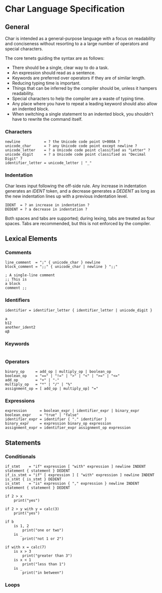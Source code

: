 # Char Language Specification
## General
Char is intended as a general-purpose language with a focus on readability and conciseness without resorting to a a large number of operators and special characters.

The core tenets guiding the syntax are as follows:
* There should be a single, clear way to do a task.
* An expression should read as a sentence.
* Keywords are preferred over operators if they are of similar length.
* Reducing typing time is important.
* Things that can be inferred by the compiler should be, unless it hampers readability.
* Special characters to help the compiler are a waste of typing time.
* Any place where you have to repeat a leading keyword should also allow an indented block.
* When switching a single statement to an indented block, you shouldn't have to rewrite the command itself.

### Characters
```
newline           = ? the Unicode code point U+000A ?
unicode_char      = ? any Unicode code point except newline ?
unicode_letter    = ? a Unicode code point classified as "Letter" ?
unicode_digit     = ? a Unicode code point classified as "Decimal Digit" ?
identifier_letter = unicode_letter | "_"
```
### Indentation
Char lexes input following the off-side rule. Any increase in indentation generates an *IDENT* token, and a decrease generates a *DEDENT* as long as the new indentation lines up with a previous indentation level.
```
IDENT  = ? an increase in indentation ?
DEDENT = ? a decrease in indentation ?
```
Both spaces and tabs are supported; during lexing, tabs are treated as four spaces. Tabs are recommended, but this is not enforced by the compiler.
## Lexical Elements
### Comments
```
line_comment  = ";" { unicode_char } newline
block_comment = ";;" { unicode_char | newline } ";;"
```
```
; A single-line comment
;; This is
a block
comment ;;
```
### Identifiers
```
identifier = identifier_letter { identifier_letter | unicode_digit }
```
```
a
b12
another_ident2
αβ
```
### Keywords
```
```
### Operators
```
binary_op     = add_op | multiply_op | boolean_op
boolean_op    = "==" | "!=" | ">" | "<" | ">=" | "<="
add_op        = "+" | "-"
multiply_op   = "*" | "/" | "%"
assignment_op = [ add_op | multiply_op] "="
```
### Expressions
```
expression      = boolean_expr | identifier_expr | binary_expr
boolean_expr    = "true" | "false"
identifier_expr = identifier { "." identifier }
binary_expr     = expression binary_op expression
assignment_expr = identifier_expr assignment_op expression
```
## Statements
### Conditionals
```
if_stmt    = "if" expression [ "with" expression ] newline INDENT statement { statement } DEDENT
if_is_stmt = "if" [ expression ] [ "with" expression ] newline INDENT is_stmt { is_stmt } DEDENT
is_stmt    = "is" expression { "," expression } newline INDENT statement { statement } DEDENT
```
```
if 2 > x
    print("yes")

if 2 > y with y = calc(3)
    print("yes")

if b
    is 1, 2
        print("one or two")
    is _
        print("not 1 or 2")

if with x = calc(7)
    is x > 3
        print("greater than 3")
    is x < 1
        print("less than 1")
    is _
        print("in between")
```
### Loops
```
```
